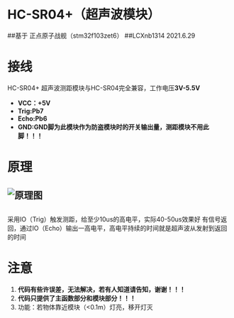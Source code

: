 # HC-SR04+（超声波模块）
##基于 正点原子战舰（stm32f103zet6）
##LCXnb1314 2021.6.29
# 接线
HC-SR04+ 超声波测距模块与HC-SR04完全兼容，工作电压**3V-5.5V**
- **VCC：+5V**
- **Trig:Pb7**
- **Echo:Pb6**
- **GND:GND脚为此模块作为防盗模块时的开关输出量，测距模块不用此脚！！！**

# 原理
## ![原理图](https://img1.baidu.com/it/u=3720495336,2999906006&fm=26&fmt=auto&gp=0.jpg)

## 
采用IO（Trig）触发测距，给至少10us的高电平，实际40-50us效果好
有信号返回，通过IO（Echo）输出一高电平，高电平持续的时间就是超声波从发射到返回的时间

# 注意
1. **代码有些许误差，无法解决，若有人知道请告知，谢谢！！！**
2. **代码只提供了主函数部分和模块部分！！！**
3. 功能：若物体靠近模块（<0.1m）灯亮，移开灯灭

